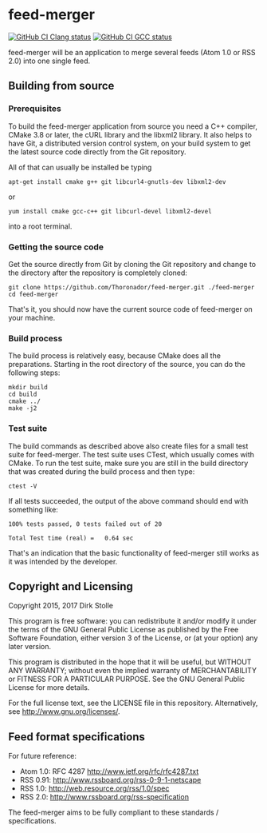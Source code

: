 # feed-merger

[![GitHub CI Clang status](https://github.com/Thoronador/feed-merger/workflows/Clang/badge.svg)](https://github.com/Thoronador/feed-merger/actions)
[![GitHub CI GCC status](https://github.com/Thoronador/feed-merger/workflows/GCC/badge.svg)](https://github.com/Thoronador/feed-merger/actions)

feed-merger will be an application to merge several feeds (Atom 1.0 or RSS 2.0)
into one single feed.

## Building from source

### Prerequisites

To build the feed-merger application from source you need a C++ compiler,
CMake 3.8 or later, the cURL library and the libxml2 library.
It also helps to have Git, a distributed version control system, on your build
system to get the latest source code directly from the Git repository.

All of that can usually be installed be typing

    apt-get install cmake g++ git libcurl4-gnutls-dev libxml2-dev

or

    yum install cmake gcc-c++ git libcurl-devel libxml2-devel

into a root terminal.

### Getting the source code

Get the source directly from Git by cloning the Git repository and change to
the directory after the repository is completely cloned:

    git clone https://github.com/Thoronador/feed-merger.git ./feed-merger
    cd feed-merger

That's it, you should now have the current source code of feed-merger on your
machine.

### Build process

The build process is relatively easy, because CMake does all the preparations.
Starting in the root directory of the source, you can do the following steps:

    mkdir build
    cd build
    cmake ../
    make -j2

### Test suite

The build commands as described above also create files for a small test suite
for feed-merger. The test suite uses CTest, which usually comes with CMake.
To run the test suite, make sure you are still in the build directory that was
created during the build process and then type:

    ctest -V

If all tests succeeded, the output of the above command should end with
something like:

    100% tests passed, 0 tests failed out of 20

    Total Test time (real) =   0.64 sec

That's an indication that the basic functionality of feed-merger still works as
it was intended by the developer.


## Copyright and Licensing

Copyright 2015, 2017  Dirk Stolle

This program is free software: you can redistribute it and/or modify
it under the terms of the GNU General Public License as published by
the Free Software Foundation, either version 3 of the License, or
(at your option) any later version.

This program is distributed in the hope that it will be useful,
but WITHOUT ANY WARRANTY; without even the implied warranty of
MERCHANTABILITY or FITNESS FOR A PARTICULAR PURPOSE.  See the
GNU General Public License for more details.

For the full license text, see the LICENSE file in this repository.
Alternatively, see <http://www.gnu.org/licenses/>.

## Feed format specifications

For future reference:

* Atom 1.0: RFC 4287 <http://www.ietf.org/rfc/rfc4287.txt>
* RSS 0.91: <http://www.rssboard.org/rss-0-9-1-netscape>
* RSS 1.0: <http://web.resource.org/rss/1.0/spec>
* RSS 2.0: <http://www.rssboard.org/rss-specification>

The feed-merger aims to be fully compliant to these standards / specifications.
